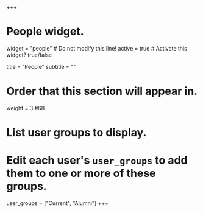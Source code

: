 +++
# People widget.
widget = "people"  # Do not modify this line!
active = true  # Activate this widget?  true/false

title = "People"
subtitle = ""

# Order that this section will appear in.
weight = 3 #68

# List user groups to display.
#   Edit each user's `user_groups` to add them to one or more of these groups.
user_groups = ["Current",
               "Alumni"]
+++
